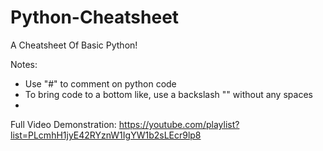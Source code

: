 # Python-Cheatsheet
A Cheatsheet Of Basic Python!

Notes:
* Use "#" to comment on python code
* To bring code to a bottom like, use a backslash "\" without any spaces
* 

Full Video Demonstration: https://youtube.com/playlist?list=PLcmhH1jyE42RYznW1IgYW1b2sLEcr9lp8